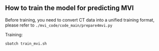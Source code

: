 ## How to train the model for predicting MVI

Before training, you need to convert CT data into a unified training format, please refer to `./mvi_code/code_main/prepare4mvi.py`

Training:
```
sbatch train_mvi.sh
```
